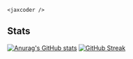 `<jaxcoder />`

## Stats
[![Anurag's GitHub stats](https://github-readme-stats.vercel.app/api?username=codenamejason)](https://github.com/anuraghazra/github-readme-stats)
[![GitHub Streak](https://github-readme-streak-stats.herokuapp.com?user=codenamejason&theme=radical)](https://git.io/streak-stats)
